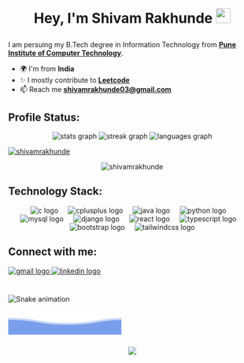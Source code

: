 # <p align="center"> Hey, I'm Shivam Rakhunde <img src="https://raw.githubusercontent.com/aemmadi/aemmadi/master/wave.gif" width="30px" height="30px">
I am persuing my B.Tech degree in Information Technology from [**Pune Institute of Computer Technology**](https://pict.edu/).

- 🌍 I'm from **India**
- ✨ I mostly contribute to [**Leetcode**](https://leetcode.com/shivamrakhunde03/)
- 📫 Reach me [**shivamrakhunde03@gmail.com**](mailto:shivamrakhunde03@gmail.com)


###

## Profile Status:
<div align="center">
  <img src="https://github-readme-stats.vercel.app/api?username=shivamrakhunde&hide_title=false&hide_rank=false&show_icons=true&include_all_commits=true&count_private=true&disable_animations=false&theme=dracula&locale=en&hide_border=false" height="150" alt="stats graph"  />
  <img src="https://streak-stats.demolab.com?user=shivamrakhunde&locale=en&mode=daily&theme=dracula&hide_border=false&border_radius=5" height="150" alt="streak graph"  />
  <img src="https://github-readme-stats.vercel.app/api/top-langs?username=shivamrakhunde&locale=en&hide_title=false&layout=compact&card_width=320&langs_count=5&theme=dracula&hide_border=false" height="150" alt="languages graph"  />

  <p align="left"> <a href="https://github.com/ryo-ma/github-profile-trophy"><img src="https://github-profile-trophy.vercel.app/?username=shivamrakhunde" alt="shivamrakhunde" /></a> </p>
  <img src="https://github-profile-trophy.vercel.app/?username=shivamrakhunde" alt="shivamrakhunde" />
</div>

###

## Technology Stack:
<div align="center">
    <img src="https://cdn.jsdelivr.net/gh/devicons/devicon/icons/c/c-original.svg" height="50" alt="c logo"  />
    <img width="12" />
    <img src="https://cdn.jsdelivr.net/gh/devicons/devicon/icons/cplusplus/cplusplus-original.svg" height="50" alt="cplusplus logo"  />
    <img width="12" />
    <img src="https://cdn.jsdelivr.net/gh/devicons/devicon/icons/java/java-original.svg" height="50" alt="java logo"  />
    <img width="12" />
    <img src="https://cdn.jsdelivr.net/gh/devicons/devicon/icons/python/python-original.svg" height="50" alt="python logo"  />
    <img width="12" />
    <img src="https://cdn.jsdelivr.net/gh/devicons/devicon/icons/mysql/mysql-original.svg" height="50" alt="mysql logo"  />
    <img width="12" />
    <img src="https://cdn.jsdelivr.net/gh/devicons/devicon/icons/django/django-plain.svg" height="50" alt="django logo"  />
    <img width="12" />
    <img src="https://cdn.jsdelivr.net/gh/devicons/devicon/icons/react/react-original.svg" height="50" alt="react logo"  />
    <img width="12" />
    <img src="https://cdn.jsdelivr.net/gh/devicons/devicon/icons/typescript/typescript-original.svg" height="50" alt="typescript logo"  />
    <img width="12" />
    <img src="https://cdn.jsdelivr.net/gh/devicons/devicon/icons/bootstrap/bootstrap-original.svg" height="50" alt="bootstrap logo"  />
    <img width="12" />
    <img src="https://cdn.jsdelivr.net/gh/devicons/devicon@latest/icons/tailwindcss/tailwindcss-original.svg" height="50" alt="tailwindcss logo"  />        
  </div>

###

## Connect with me:
<div align="left">
    <a href="mailto:shivamrakhunde03@gmail.com">    
        <img src="https://img.shields.io/static/v1?message=Gmail&logo=gmail&label=&color=D14836&logoColor=white&labelColor=&style=for-the-badge" height="35" alt="gmail logo"  />
    </a>
    <a href="https://www.linkedin.com/in/shivrakhunde">
        <img src="https://img.shields.io/static/v1?message=LinkedIn&logo=linkedin&label=&color=0077B5&logoColor=white&labelColor=&style=for-the-badge" height="35" alt="linkedin logo"  />
    </a>
</div>

###

<br clear="both">

<img src="https://profile-readme-generator.com/assets/snake.svg" alt="Snake animation" />

![](./bottom_header.svg)

###

<div align="center">
  <img src="https://profile-counter.glitch.me/shivamrakhunde/count.svg?"  />
</div>

###